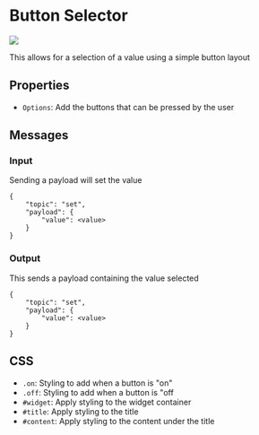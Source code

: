 # Button Selector
![](https://raw.githubusercontent.com/haydendonald/NodeRed-Dashbored/main/img/widgets/buttonSelector.png)

This allows for a selection of a value using a simple button layout

## Properties
* `Options`: Add the buttons that can be pressed by the user

## Messages

### Input
Sending a payload will set the value
```
{
    "topic": "set",
    "payload": {
        "value": <value>
    }
}
```

### Output
This sends a payload containing the value selected
```
{
    "topic": "set",
    "payload": {
        "value": <value>
    }
}
```

## CSS
* `.on`: Styling to add when a button is "on"
* `.off`: Styling to add when a button is "off
* `#widget`: Apply styling to the widget container
* `#title`: Apply styling to the title
* `#content`: Apply styling to the content under the title